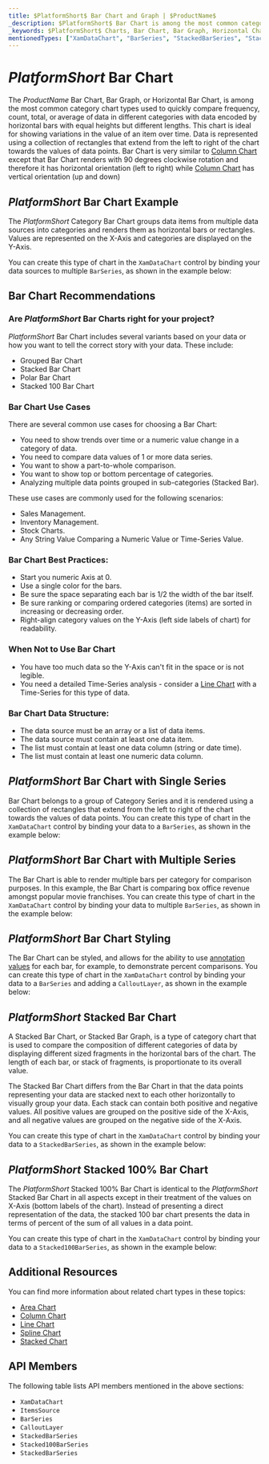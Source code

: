 ```yaml
---
title: $PlatformShort$ Bar Chart and Graph | $ProductName$
_description: $PlatformShort$ Bar Chart is among the most common category chart types used to quickly compare frequency, count, total, or average of data in different categories. Try for FREE.
_keywords: $PlatformShort$ Charts, Bar Chart, Bar Graph, Horizontal Chart, Infragistics
mentionedTypes: ["XamDataChart", "BarSeries", "StackedBarSeries", "Stacked100BarSeries"]
---
```

# $PlatformShort$ Bar Chart

The $ProductName$ Bar Chart, Bar Graph, or Horizontal Bar Chart, is among the most common category chart types used to quickly compare frequency, count, total, or average of data in different categories with data encoded by horizontal bars with equal heights but different lengths. This chart is ideal for showing variations in the value of an item over time. Data is represented using a collection of rectangles that extend from the left to right of the chart towards the values of data points. Bar Chart is very similar to [Column Chart](column-chart.md) except that Bar Chart renders with 90 degrees clockwise rotation and therefore it has horizontal orientation (left to right) while [Column Chart](column-chart.md) has vertical orientation (up and down)

## $PlatformShort$ Bar Chart Example

The $PlatformShort$ Category Bar Chart groups data items from multiple data sources into categories and renders them as horizontal bars or rectangles. Values are represented on the X-Axis and categories are displayed on the Y-Axis.

You can create this type of chart in the `XamDataChart` control by binding your data sources to multiple `BarSeries`, as shown in the example below:

<code-view style="height: 600px"
           data-demos-base-url="{environment:dvDemosBaseUrl}"
           iframe-src="{environment:dvDemosBaseUrl}/charts/data-chart-bar-chart-multiple-sources"
           alt="$PlatformShort$ Bar Chart Multiple Sources" >
</code-view>

<div class="divider--half"></div>

## Bar Chart Recommendations

### Are $PlatformShort$ Bar Charts right for your project?

$PlatformShort$ Bar Chart includes several variants based on your data or how you want to tell the correct story with your data. These include:

- Grouped Bar Chart
- Stacked Bar Chart
- Polar Bar Chart
- Stacked 100 Bar Chart

### Bar Chart Use Cases

There are several common use cases for choosing a Bar Chart:

- You need to show trends over time or a numeric value change in a category of data.
- You need to compare data values of 1 or more data series.
- You want to show a part-to-whole comparison.
- You want to show top or bottom percentage of categories.
- Analyzing multiple data points grouped in sub-categories (Stacked Bar).

These use cases are commonly used for the following scenarios:

- Sales Management.
- Inventory Management.
- Stock Charts.
- Any String Value Comparing a Numeric Value or Time-Series Value.

### Bar Chart Best Practices:

- Start you numeric Axis at 0.
- Use a single color for the bars.
- Be sure the space separating each bar is 1/2 the width of the bar itself.
- Be sure ranking or comparing ordered categories (items) are sorted in increasing or decreasing order.
- Right-align category values on the Y-Axis (left side labels of chart) for readability.

### When Not to Use Bar Chart

- You have too much data so the Y-Axis can't fit in the space or is not legible.
- You need a detailed Time-Series analysis  - consider a [Line Chart](line-chart.md) with a Time-Series for this type of data.

### Bar Chart Data Structure:

- The data source must be an array or a list of data items.
- The data source must contain at least one data item.
- The list must contain at least one data column (string or date time).
- The list must contain at least one numeric data column.

<div class="divider--half"></div>

## $PlatformShort$ Bar Chart with Single Series

Bar Chart belongs to a group of Category Series and it is rendered using a collection of rectangles that extend from the left to right of the chart towards the values of data points. You can create this type of chart in the `XamDataChart` control by binding your data to a `BarSeries`, as shown in the example below:

<code-view style="height: 600px"
           data-demos-base-url="{environment:dvDemosBaseUrl}"
           iframe-src="{environment:dvDemosBaseUrl}/charts/data-chart-bar-chart-single-source"
           alt="$PlatformShort$ Bar Chart with Single Source" >
</code-view>

<div class="divider--half"></div>

## $PlatformShort$ Bar Chart with Multiple Series

The Bar Chart is able to render multiple bars per category for comparison purposes. In this example, the Bar Chart is comparing box office revenue amongst popular movie franchises. You can create this type of chart in the `XamDataChart` control by binding your data to multiple `BarSeries`, as shown in the example below:

<code-view style="height: 600px"
           data-demos-base-url="{environment:dvDemosBaseUrl}"
           iframe-src="{environment:dvDemosBaseUrl}/charts/data-chart-bar-chart-multiple-sources"
           alt="$PlatformShort$ Bar Chart with Multiple Sources" >
</code-view>

<div class="divider--half"></div>

## $PlatformShort$ Bar Chart Styling

The Bar Chart can be styled, and allows for the ability to use [annotation values](../features/chart-annotations.md) for each bar, for example, to demonstrate percent comparisons. You can create this type of chart in the `XamDataChart` control by binding your data to a `BarSeries` and adding a `CalloutLayer`, as shown in the example below:

<code-view style="height: 600px"
           data-demos-base-url="{environment:dvDemosBaseUrl}"
           iframe-src="{environment:dvDemosBaseUrl}/charts/data-chart-bar-chart-styling"
           alt="$PlatformShort$ Bar Chart Styling" >
</code-view>

<div class="divider--half"></div>

## $PlatformShort$ Stacked Bar Chart

A Stacked Bar Chart, or Stacked Bar Graph, is a type of category chart that is used to compare the composition of different categories of data by displaying different sized fragments in the horizontal bars of the chart. The length of each bar, or stack of fragments, is proportionate to its overall value.

The Stacked Bar Chart differs from the Bar Chart in that the data points representing your data are stacked next to each other horizontally to visually group your data. Each stack can contain both positive and negative values. All positive values are grouped on the positive side of the X-Axis, and all negative values are grouped on the negative side of the X-Axis.

You can create this type of chart in the `XamDataChart` control by binding your data to a `StackedBarSeries`, as shown in the example below:

<code-view style="height: 600px"
           data-demos-base-url="{environment:dvDemosBaseUrl}"
           iframe-src="{environment:dvDemosBaseUrl}/charts/data-chart-stacked-bar-chart"
           alt="$PlatformShort$ Stacked Bar Chart" >
</code-view>

<div class="divider--half"></div>

## $PlatformShort$ Stacked 100% Bar Chart

The $PlatformShort$ Stacked 100% Bar Chart is identical to the $PlatformShort$ Stacked Bar Chart in all aspects except in their treatment of the values on X-Axis (bottom labels of the chart). Instead of presenting a direct representation of the data, the stacked 100 bar chart presents the data in terms of percent of the sum of all values in a data point.

You can create this type of chart in the `XamDataChart` control by binding your data to a `Stacked100BarSeries`, as shown in the example below:

<code-view style="height: 600px"
           data-demos-base-url="{environment:dvDemosBaseUrl}"
           iframe-src="{environment:dvDemosBaseUrl}/charts/data-chart-stacked-100-bar-chart"
           alt="$PlatformShort$ Stacked 100 Bar Chart" >
</code-view>

<div class="divider--half"></div>

## Additional Resources

You can find more information about related chart types in these topics:

- [Area Chart](area-chart.md)
- [Column Chart](column-chart.md)
- [Line Chart](line-chart.md)
- [Spline Chart](spline-chart.md)
- [Stacked Chart](stacked-chart.md)

## API Members

The following table lists API members mentioned in the above sections:

- `XamDataChart`
- `ItemsSource`
- `BarSeries`
- `CalloutLayer`
- `StackedBarSeries`
- `Stacked100BarSeries`
- `StackedBarSeries`
